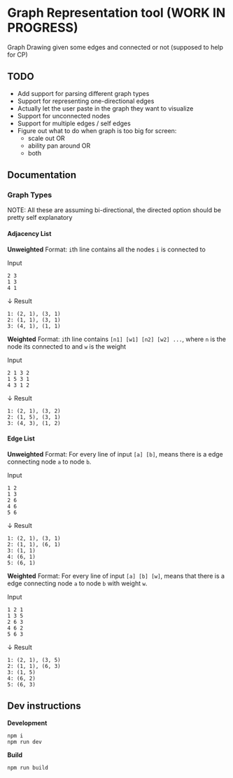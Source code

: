 # Graph Representation tool (WORK IN PROGRESS)

Graph Drawing given some edges and connected or not (supposed to help for CP)

## TODO

- Add support for parsing different graph types
- Support for representing one-directional edges
- Actually let the user paste in the graph they want to visualize
- Support for unconnected nodes
- Support for multiple edges / self edges
- Figure out what to do when graph is too big for screen:
  - scale out OR
  - ability pan around OR
  - both

## Documentation

### Graph Types

NOTE: All these are assuming bi-directional, the directed option should be pretty self explanatory

#### Adjacency List

**Unweighted**
Format:
`i`th line contains all the nodes `i` is connected to

Input

```
2 3
1 3
4 1
```

↓ Result

```
1: (2, 1), (3, 1)
2: (1, 1), (3, 1)
3: (4, 1), (1, 1)
```

**Weighted**
Format:
`i`th line contains `[n1] [w1] [n2] [w2] ...`, where `n` is the node its connected to and `w` is the weight

Input

```
2 1 3 2
1 5 3 1
4 3 1 2
```

↓ Result

```
1: (2, 1), (3, 2)
2: (1, 5), (3, 1)
3: (4, 3), (1, 2)
```

#### Edge List

**Unweighted**
Format: For every line of input `[a] [b]`, means there is a edge connecting node `a` to node `b`.

Input

```
1 2
1 3
2 6
4 6
5 6
```

↓ Result

```
1: (2, 1), (3, 1)
2: (1, 1), (6, 1)
3: (1, 1)
4: (6, 1)
5: (6, 1)
```

**Weighted**
Format: For every line of input `[a] [b] [w]`, means that there is a edge connecting node `a` to node `b` with weight `w`.

Input

```
1 2 1
1 3 5
2 6 3
4 6 2
5 6 3
```

↓ Result

```
1: (2, 1), (3, 5)
2: (1, 1), (6, 3)
3: (1, 5)
4: (6, 2)
5: (6, 3)
```

## Dev instructions

**Development**

```
npm i
npm run dev
```

**Build**

```
npm run build
```
